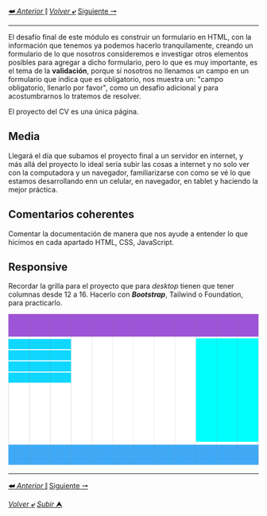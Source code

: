 [**&#11176;** _Anterior_ &#11007;](/desarrolloDePaginasWeb/README.md "Desarrollo de ")
[_Volver_ **&ldca;**](/desarrolloDePaginasWeb/README.md "Regresar a página Principal")
[Siguiente **&#129042;**](/desarrolloDePaginasWeb/02ElementosMultimediales.md)

---

El desafío final de este módulo es construir un formulario en HTML, con la información que tenemos ya podemos hacerlo tranquilamente, creando un formulario de lo que nosotros consideremos e investigar otros elementos posibles para agregar a dicho formulario, pero lo que es muy importante, es el tema de la **validación**, porque si nosotros no llenamos un campo en un formulario que indica que es obligatorio, nos muestra un: "campo obligatorio, llenarlo por favor", como un desafío adicional y para acostumbrarnos lo tratemos de resolver.

El proyecto del CV es una única página.

## Media
Llegará el día que subamos el proyecto final a un servidor en internet, y más allá del proyecto lo ideal sería subir las cosas a internet y no solo ver con la computadora y un navegador, familiarizarse con como se vé lo que estamos desarrollando enn un celular, en navegador, en tablet y haciendo la mejor práctica.

## Comentarios coherentes
Comentar la documentación de manera que nos ayude a entender lo que hicimos en cada apartado HTML, CSS, JavaScript.

## Responsive
Recordar la grilla para el proyecto que para *desktop* tienen que tener columnas desde 12 a 16. Hacerlo con ***Bootstrap***, Tailwind o Foundation, para practicarlo.

![](/media/GridDesktop.svg)

---

[**&#11176;** _Anterior_ &#11007;](/)
[Siguiente **&#129042;**](/)

[_Volver_ **&ldca;**](/ "Regresar a página Principal")
[_Subir_ **&#11165;**](# "Ir al título")
